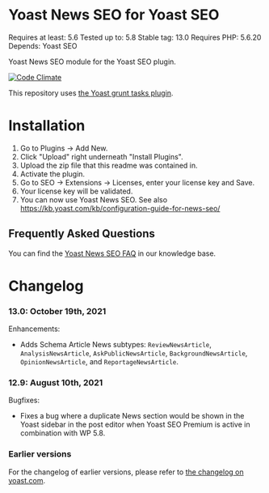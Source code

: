 Yoast News SEO for Yoast SEO
==========================
Requires at least: 5.6
Tested up to: 5.8
Stable tag: 13.0
Requires PHP: 5.6.20
Depends: Yoast SEO

Yoast News SEO module for the Yoast SEO plugin.

[![Code Climate](https://codeclimate.com/repos/54523c37e30ba0670f0016b8/badges/373c97133cba47d9822b/gpa.svg)](https://codeclimate.com/repos/54523c37e30ba0670f0016b8/feed)

This repository uses [the Yoast grunt tasks plugin](https://github.com/Yoast/plugin-grunt-tasks).

Installation
============

1. Go to Plugins -> Add New.
2. Click "Upload" right underneath "Install Plugins".
3. Upload the zip file that this readme was contained in.
4. Activate the plugin.
5. Go to SEO -> Extensions -> Licenses, enter your license key and Save.
6. Your license key will be validated.
7. You can now use Yoast News SEO. See also https://kb.yoast.com/kb/configuration-guide-for-news-seo/

Frequently Asked Questions
--------------------------

You can find the [Yoast News SEO FAQ](https://kb.yoast.com/kb/category/news-seo/) in our knowledge base.

Changelog
=========

### 13.0: October 19th, 2021
Enhancements:
* Adds Schema Article News subtypes: `ReviewNewsArticle`, `AnalysisNewsArticle`, `AskPublicNewsArticle`, `BackgroundNewsArticle`, `OpinionNewsArticle`, and `ReportageNewsArticle`. 

### 12.9: August 10th, 2021
Bugfixes:
* Fixes a bug where a duplicate News section would be shown in the Yoast sidebar in the post editor when Yoast SEO Premium is active in combination with WP 5.8.

### Earlier versions
For the changelog of earlier versions, please refer to [the changelog on yoast.com](https://yoa.st/news-seo-changelog).
